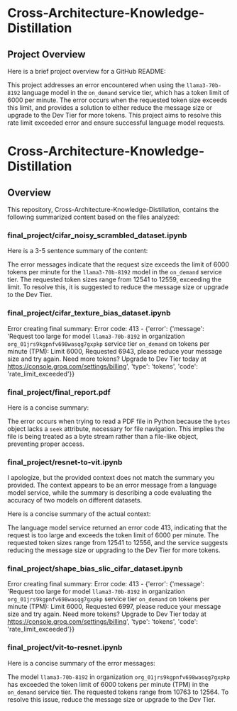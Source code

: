 # Cross-Architecture-Knowledge-Distillation

## Project Overview
Here is a brief project overview for a GitHub README:

This project addresses an error encountered when using the `llama3-70b-8192` language model in the `on_demand` service tier, which has a token limit of 6000 per minute. The error occurs when the requested token size exceeds this limit, and provides a solution to either reduce the message size or upgrade to the Dev Tier for more tokens. This project aims to resolve this rate limit exceeded error and ensure successful language model requests.

# Cross-Architecture-Knowledge-Distillation

## Overview
This repository, Cross-Architecture-Knowledge-Distillation, contains the following summarized content based on the files analyzed:

### final_project/cifar_noisy_scrambled_dataset.ipynb
Here is a 3-5 sentence summary of the content:

The error messages indicate that the request size exceeds the limit of 6000 tokens per minute for the `llama3-70b-8192` model in the `on_demand` service tier. The requested token sizes range from 12541 to 12559, exceeding the limit. To resolve this, it is suggested to reduce the message size or upgrade to the Dev Tier.

### final_project/cifar_texture_bias_dataset.ipynb
Error creating final summary: Error code: 413 - {'error': {'message': 'Request too large for model `llama3-70b-8192` in organization `org_01jrs9kgpnfv698wasqg7gxpkp` service tier `on_demand` on tokens per minute (TPM): Limit 6000, Requested 6943, please reduce your message size and try again. Need more tokens? Upgrade to Dev Tier today at https://console.groq.com/settings/billing', 'type': 'tokens', 'code': 'rate_limit_exceeded'}}

### final_project/final_report.pdf
Here is a concise summary:

The error occurs when trying to read a PDF file in Python because the `bytes` object lacks a `seek` attribute, necessary for file navigation. This implies the file is being treated as a byte stream rather than a file-like object, preventing proper access.

### final_project/resnet-to-vit.ipynb
I apologize, but the provided context does not match the summary you provided. The context appears to be an error message from a language model service, while the summary is describing a code evaluating the accuracy of two models on different datasets.

Here is a concise summary of the actual context:

The language model service returned an error code 413, indicating that the request is too large and exceeds the token limit of 6000 per minute. The requested token sizes range from 12541 to 12556, and the service suggests reducing the message size or upgrading to the Dev Tier for more tokens.

### final_project/shape_bias_slic_cifar_dataset.ipynb
Error creating final summary: Error code: 413 - {'error': {'message': 'Request too large for model `llama3-70b-8192` in organization `org_01jrs9kgpnfv698wasqg7gxpkp` service tier `on_demand` on tokens per minute (TPM): Limit 6000, Requested 6997, please reduce your message size and try again. Need more tokens? Upgrade to Dev Tier today at https://console.groq.com/settings/billing', 'type': 'tokens', 'code': 'rate_limit_exceeded'}}

### final_project/vit-to-resnet.ipynb
Here is a concise summary of the error messages:

The model `llama3-70b-8192` in organization `org_01jrs9kgpnfv698wasqg7gxpkp` has exceeded the token limit of 6000 tokens per minute (TPM) in the `on_demand` service tier. The requested tokens range from 10763 to 12564. To resolve this issue, reduce the message size or upgrade to the Dev Tier.

